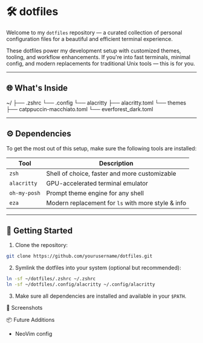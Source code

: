 # 🛠️ dotfiles

Welcome to my `dotfiles` repository — a curated collection of personal configuration files for a beautiful and efficient terminal experience.

These dotfiles power my development setup with customized themes, tooling, and workflow enhancements. If you're into fast terminals, minimal config, and modern replacements for traditional Unix tools — this is for you.

---


## 🌐 What's Inside
~/
├── .zshrc
└── .config
    └── alacritty
        ├── alacritty.toml
        └── themes
          ├── catppuccin-macchiato.toml
          └── everforest_dark.toml

---


## ⚙️ Dependencies

To get the most out of this setup, make sure the following tools are installed:

| Tool         | Description                                         |
|--------------|-----------------------------------------------------|
| `zsh`        | Shell of choice, faster and more customizable       |
| `alacritty`  | GPU-accelerated terminal emulator                   |
| `oh-my-posh` | Prompt theme engine for any shell                   |
| `eza`        | Modern replacement for `ls` with more style & info  |

---

## 🚀 Getting Started

1. Clone the repository:
```bash
git clone https://github.com/yourusername/dotfiles.git
```
2. Symlink the dotfiles into your system (optional but recommended):
```bash
ln -sf ~/dotfiles/.zshrc ~/.zshrc
ln -sf ~/dotfiles/.config/alacritty ~/.config/alacritty
```
3. Make sure all dependencies are installed and available in your `$PATH`.


🎨 Screenshots


📦 Future Additions
- NeoVim config



